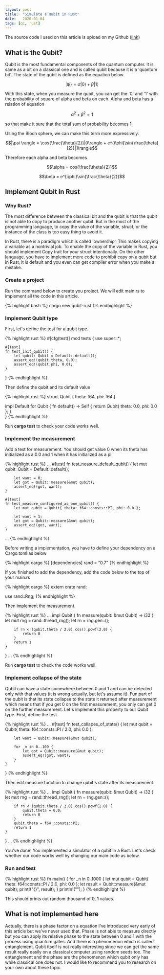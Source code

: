 ```yaml
---
layout: post
title:  "Simulate a Qubit in Rust"
date:   2020-01-04
tags: [qc, rust]
---
```


<script type="text/x-mathjax-config">
  MathJax.Hub.Config({
    extensions: [
      "tex2jax.js",  
      "MathMenu.js",
      "MathZoom.js",
      "AssistiveMML.js",
      "a11y/accessibility-menu.js"
    ],
    tex2jax: {      // AND HERE
      inlineMath: [['$', '$']],
      displayMath: [['$$', '$$']]
    },
    jax: ["input/TeX", "output/CommonHTML"],
    TeX: {
      extensions: [
        "AMSmath.js",
        "AMSsymbols.js",
        "noErrors.js",
        "noUndefined.js",
      ]
    }
  });
</script>
<script type="text/javascript" async
  src="https://cdnjs.cloudflare.com/ajax/libs/mathjax/2.7.5/MathJax.js?config=TeX-MML-AM_CHTML">
</script>

The source code I used on this article is upload on my Github ([link](https://github.com/cfr2ak/qubit-rust))

## What is the Qubit?

Qubit is the most fundamental components of the quantum computer. It is same as a bit on a classical one and is called qubit because it is a 'quantum bit'. The state of the qubit is defined as the equation below.

$$|\psi \rangle = \alpha |0\rangle + \beta |1\rangle$$

With this state, when you measure the qubit, you can get the '0' and '1' with the probability of square of alpha and beta on each. Alpha and beta has a relation of equation

$$\alpha^2 + \beta^2 = 1$$

so that make it sure that the total sum of probability becomes 1.

Using the Bloch sphere, we can make this term more expressively.

$$|\psi \rangle = \cos{\frac{\theta}{2}}|0\rangle + e^{i\phi}\sin{\frac{\theta}{2}}|1\rangle$$

Therefore each alpha and beta becomes

$$\alpha = cos{\frac{\theta}{2}}$$

$$\beta = e^{i\phi}\sin{\frac{\theta}{2}}$$

## Implement Qubit in Rust

### Why Rust?

The most difference between the classical bit and the qubit is that the qubit is not able to copy to produce another qubit. But in the most of the programming language, to copy the value of the variable, struct, or the instance of the class is too easy thing to avoid it.

In Rust, there is a paradigm which is called 'ownership'. This makes copying a variable as a nontrivial job. To enable the copy of the variable in Rust, you should implement Copy trait for your struct intentionally. On the other language, you have to implement more code to prohibit copy on a qubit but in Rust, it is default and you even can get compiler error when you make a mistake.

### Create a project

Run the command below to create you project. We will edit main.rs to implement all the code in this article.

{% highlight bash %}
cargo new qubit-rust
{% endhighlight %}

### Implement Qubit type

First, let's define the test for a qubit type.

{% highlight rust %}
#[cfg(test)]
mod tests {
    use super::*;

    #[test]
    fn test_init_qubit() {
        let qubit: Qubit = Default::default();
        assert_eq!(qubit.theta, 0.0);
        assert_eq!(qubit.phi, 0.0);
    }
}
{% endhighlight %}

Then define the qubit and its default value

{% highlight rust %}
struct Qubit {
    theta: f64,
    phi: f64
}

impl Default for Qubit {
    fn default() -> Self {
	    return Qubit{ theta: 0.0, phi: 0.0 };
    }	
}
{% endhighlight %}

Run **cargo test** to check your code works well.

### Implement the measurement

Add a test for measurement. You should get value 0 when its theta has initialized as a 0.0 and 1 when it has initialized as a pi.

{% highlight rust %}
...
    #[test]
    fn test_neasure_default_qubit() {
        let mut qubit: Qubit = Default::default();

        let want = 0;
        let got = Qubit::measure(&mut qubit);
        assert_eq!(got, want);
    }

    #[test]
    fn test_measure_configured_as_one_qubit() {
        let mut qubit = Qubit{ theta: f64::consts::PI, phi: 0.0 };

        let want = 1;
        let got = Qubit::measure(&mut qubit);
        assert_eq!(got, want);
    }
...
{% endhighlight %}

Before writing a implementation, you have to define your dependency on a Cargo.toml as below

{% highlight cargo %}
[dependencies]
rand = "0.7"
{% endhighlight %}

If you finished to add the dependency, add the code below to the top of your main.rs

{% highlight cargo %}
extern crate rand;

use rand::Rng;
{% endhighlight %}

Then implement the measurement.

{% highlight rust %}
...
impl Qubit {
    fn measure(qubit: &mut Qubit) -> i32 {
        let mut rng = rand::thread_rng();
        let rn = rng.gen::<f64>();

        if rn < (qubit.theta / 2.0).cos().powf(2.0) {
            return 0
        }
        return 1
    }
}
...
{% endhighlight %}

Run **cargo test** to check the code works well.

### Implement collapse of the state

Qubit can have a state somewhere between 0 and 1 and can be detected only with that values (it is wrong actually, but let's assume it). Fun part of the qubit is that its state collapse to the state it returned after measurement which means that if you get 0 on the first measurement, you only can get 0 on the further measurement. Let's implement this property to our Qubit type. First, define the test.

{% highlight rust %}
...
    #[test]
    fn test_collapes_of_state() {
        let mut qubit = Qubit{ theta: f64::consts::PI / 2.0, phi: 0.0 };

        let want = Qubit::measure(&mut qubit);

        for _n in 0..100 {
            let got = Qubit::measure(&mut qubit);
            assert_eq!(got, want);
	    }
    }
}
{% endhighlight %}

Then edit measure function to change qubit's state after its measurement.

{% highlight rust %}
...
impl Qubit {
    fn measure(qubit: &mut Qubit) -> i32 {
        let mut rng = rand::thread_rng();
        let rn = rng.gen::<f64>();

        if rn < (qubit.theta / 2.0).cos().powf(2.0) {
            qubit.theta = 0.0;
            return 0
        }
        qubit.theta = f64::consts::PI;
        return 1
    }
}
...
{% endhighlight %}

You've done! You implemented a simulator of a qubit in a Rust. Let's check whether our code works well by changing our main code as below.

### Run and test

{% highlight rust %}
fn main() {
    for _n in 0..1000 {
        let mut qubit = Qubit{ theta: f64::consts::PI / 2.0, phi: 0.0 };
        let result = Qubit::measure(&mut qubit);
        print!("{}", result);
    }
    println!("");
}
{% endhighlight %}

This should prints out random thousand of 0, 1 values.

## What is not implemented here

Actually, there is a phase factor on a equation I've introduced very early of this article but we've never used that. Phase is not able to measure directly but you can apply its relative phase to the state between 0 and 1 with the process using quantum gates. And there is a phenomenon which is called entanglement. Qubit itself is not really interesting since we can get the same result really easily on a classical computer using random seeds too. The entanglement and the phase are the phenomenon which qubit only has while classical one does not. I would like to recommend you to research on your own about these topic.
